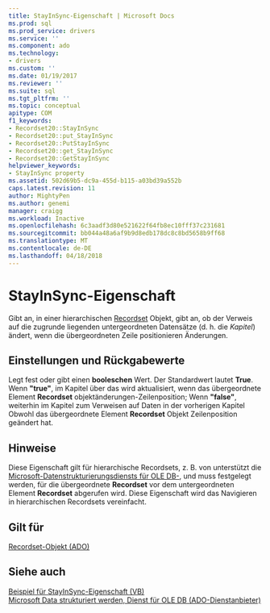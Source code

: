 ```yaml
---
title: StayInSync-Eigenschaft | Microsoft Docs
ms.prod: sql
ms.prod_service: drivers
ms.service: ''
ms.component: ado
ms.technology:
- drivers
ms.custom: ''
ms.date: 01/19/2017
ms.reviewer: ''
ms.suite: sql
ms.tgt_pltfrm: ''
ms.topic: conceptual
apitype: COM
f1_keywords:
- Recordset20::StayInSync
- Recordset20::put_StayInSync
- Recordset20::PutStayInSync
- Recordset20::get_StayInSync
- Recordset20::GetStayInSync
helpviewer_keywords:
- StayInSync property
ms.assetid: 502d69b5-dc9a-455d-b115-a03bd39a552b
caps.latest.revision: 11
author: MightyPen
ms.author: genemi
manager: craigg
ms.workload: Inactive
ms.openlocfilehash: 6c3aadf3d80e521622f64fb8ec10fff37c231681
ms.sourcegitcommit: bb044a48a6af9b9d8edb178dc8c8bd5658b9ff68
ms.translationtype: MT
ms.contentlocale: de-DE
ms.lasthandoff: 04/18/2018
---
```

# <a name="stayinsync-property"></a>StayInSync-Eigenschaft
Gibt an, in einer hierarchischen [Recordset](../../../ado/reference/ado-api/recordset-object-ado.md) Objekt, gibt an, ob der Verweis auf die zugrunde liegenden untergeordneten Datensätze (d. h. die *Kapitel*) ändert, wenn die übergeordneten Zeile positionieren Änderungen.  
  
## <a name="settings-and-return-values"></a>Einstellungen und Rückgabewerte  
 Legt fest oder gibt einen **booleschen** Wert. Der Standardwert lautet **True**. Wenn **"true"**, im Kapitel über das wird aktualisiert, wenn das übergeordnete Element **Recordset** objektänderungen-Zeilenposition; Wenn **"false"**, weiterhin im Kapitel zum Verweisen auf Daten in der vorherigen Kapitel Obwohl das übergeordnete Element **Recordset** Objekt Zeilenposition geändert hat.  
  
## <a name="remarks"></a>Hinweise  
 Diese Eigenschaft gilt für hierarchische Recordsets, z. B. von unterstützt die [Microsoft-Datenstrukturierungsdiensts für OLE DB-](../../../ado/guide/appendixes/microsoft-data-shaping-service-for-ole-db-ado-service-provider.md), und muss festgelegt werden, für die übergeordnete **Recordset** vor dem untergeordneten Element  **Recordset** abgerufen wird. Diese Eigenschaft wird das Navigieren in hierarchischen Recordsets vereinfacht.  
  
## <a name="applies-to"></a>Gilt für  
 [Recordset-Objekt (ADO)](../../../ado/reference/ado-api/recordset-object-ado.md)  
  
## <a name="see-also"></a>Siehe auch  
 [Beispiel für StayInSync-Eigenschaft (VB)](../../../ado/reference/ado-api/stayinsync-property-example-vb.md)   
 [Microsoft Data strukturiert werden, Dienst für OLE DB (ADO-Dienstanbieter)](../../../ado/guide/appendixes/microsoft-data-shaping-service-for-ole-db-ado-service-provider.md)

